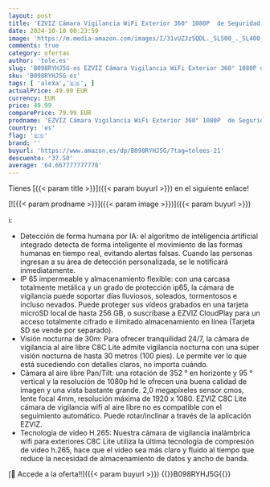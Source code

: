 ```yaml
---
layout: post
title: 'EZVIZ Cámara Vigilancia WiFi Exterior 360° 1080P  de Seguridad  AI Detección de Movimiento  Visión Nocturna de 30m  Alerta IP65 H.265  Compatible con Alexa  C8C Lite'
date: 2024-10-10 00:23:59
image: 'https://m.media-amazon.com/images/I/31vUZJz5QDL._SL500_._SL400_.jpg'
comments: true
category: ofertas
author: 'tole.es'
slug: 'B098RYHJ5G-es EZVIZ Cámara Vigilancia WiFi Exterior 360° 1080P de...'
sku: 'B098RYHJ5G-es'
tags: [ 'alexa','🇪🇸', ]
actualPrice: 49.99 EUR
currency: EUR
price: 49.99
comparePrice: 79.99 EUR
prodname: 'EZVIZ Cámara Vigilancia WiFi Exterior 360° 1080P  de Seguridad  AI Detección de Movimiento  Visión Nocturna de 30m  Alerta IP65 H.265  Compatible con Alexa  C8C Lite'
country: 'es'
flag: '🇪🇸'
brand: ''
buyurl: 'https://www.amazon.es/dp/B098RYHJ5G/?tag=tolees-21'
descuento: '37.50'
average: '64.667777777778'
---
```


Tienes [{{< param title >}}]({{< param buyurl >}}) en el siguiente enlace!

[![{{< param prodname >}}]({{< param image >}})]({{< param buyurl >}})

ℹ️:

- Detección de forma humana por IA: el algoritmo de inteligencia artificial integrado detecta de forma inteligente el movimiento de las formas humanas en tiempo real, evitando alertas falsas. Cuando las personas ingresan a su área de detección personalizada, se le notificará inmediatamente.
- IP 65 impermeable y almacenamiento flexible: con una carcasa totalmente metálica y un grado de protección ip65, la cámara de vigilancia puede soportar días lluviosos, soleados, tormentosos e incluso nevados. Puede proteger sus vídeos grabados en una tarjeta microSD local de hasta 256 GB, o suscríbase a EZVIZ CloudPlay para un acceso totalmente cifrado e ilimitado almacenamiento en línea (Tarjeta SD se vende por separado).
- Visión nocturna de 30m: Para ofrecer tranquilidad 24/7, la cámara de vigilancia al aire libre C8C Lite admite vigilancia nocturna con una súper visión nocturna de hasta 30 metros (100 pies). Le permite ver lo que está sucediendo con detalles claros, no importa cuándo.
- Cámara al aire libre Pan/Tilt: una rotación de 352 ° en horizonte y 95 ° vertical y la resolución de 1080p hd le ofrecen una buena calidad de imagen y una vista bastante grande. 2,0 megapíxeles sensor cmos, lente focal 4mm, resolución máxima de 1920 x 1080. EZVIZ C8C Lite cámara de vigilancia wifi al aire libre no es compatible con el seguimiento automático. Puede rotar/inclinar a través de la aplicación EZVIZ.
- Tecnología de video H.265: Nuestra cámara de vigilancia inalámbrica wifi para exteriores C8C Lite utiliza la última tecnología de compresión de video h.265, hace que el video sea más claro y fluido al tiempo que reduce la necesidad de almacenamiento de datos y ancho de banda.

[🛒 Accede a la oferta!!]({{< param buyurl >}})
{{<world>}}B098RYHJ5G{{</world>}}

